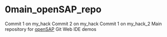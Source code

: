 # 0main_openSAP_repo
Commit 1 on my_hack
Commit 2 on my_hack
Commit 1 on my_hack_2
Main repository for [openSAP](http://open.sap.com) Git Web IDE demos
